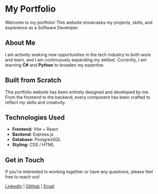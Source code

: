 # My Portfolio

Welcome to my portfolio! This website showcases my projects, skills, and expierence as a Software Developer.

## About Me

I am actively seeking new opportunities in the tech industry to both work and learn, and I am continuously expanding my skillset. Currently, I am learning **C#** and **Python** to broaden my expertise.

## Built from Scratch

This portfolio website has been entirely designed and developed by me. From the frontend to the backend, every component has been crafted to reflect my skills and creativity.

## Technologies Used

- **Frontend:** Vite + React
- **Backend:** Express.js
- **Database:** PostgresSQL
- **Styling:** CSS / HTML

## Get in Touch

If you're interested in working together or have any questions, please feel free to reach out!

[LinkedIn](https://www.linkedin.com/in/toni-l-13aa38137/) | [GitHub](https://github.com/WiccanWolf/) | [Email](mailto:wiccanwolfdev@gmail.com)
